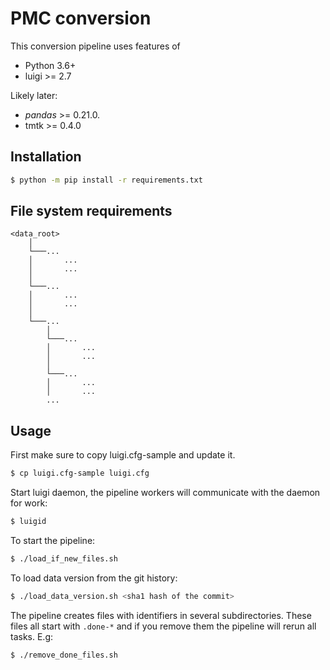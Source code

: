# PMC conversion

This conversion pipeline uses features of
- Python 3.6+
- luigi >= 2.7

Likely later:
- _pandas_ >= 0.21.0.
- tmtk >= 0.4.0

## Installation

``` bash
$ python -m pip install -r requirements.txt
```

## File system requirements

```
<data_root>
    │
    └───...
    │       ...
    │       ...
    │
    └───...
    │       ...
    │       ...
    │
    └───...
        │
        └───...
        │       ...
        │       ...
        │
        └───...
        │       ...
        │       ...
        ...
```

## Usage

First make sure to copy luigi.cfg-sample and update it.

``` bash
$ cp luigi.cfg-sample luigi.cfg

```

Start luigi daemon, the pipeline workers will communicate with the daemon for work:

``` bash
$ luigid

```

To start the pipeline:

``` bash
$ ./load_if_new_files.sh

```

To load data version from the git history:

``` bash
$ ./load_data_version.sh <sha1 hash of the commit>

```

The pipeline creates files with identifiers in several subdirectories. These files
all start with `.done-*` and if you remove them the pipeline will rerun all tasks. E.g:

``` bash
$ ./remove_done_files.sh
```
